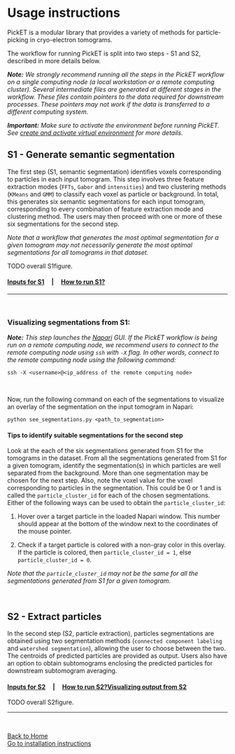 # Usage instructions

PickET is a modular library that provides a variety of methods for particle-picking in cryo-electron tomograms. 

The workflow for running PickET is split into two steps - S1 and S2, described in more details below. 

***Note:*** *We strongly recommend running all the steps in the PickET workflow on a single computing node (a local workstation or a remote computing cluster). Several intermediate files are generated at different stages in the workflow. These files contain pointers to the data required for downstream processes. These pointers may not work if the data is transferred to a different computing system.*

***Important:*** *Make sure to activate the environment before running PickET. See [create and activate virtual environment](installation.md#env_activate) for more details.*

## S1 - Generate semantic segmentation

The first step (S1, semantic segmentation) identifies voxels corresponding to particles in each input tomogram. This step involves three feature extraction modes (`FFTs`, `Gabor` and `intensities`) and two clustering methods (`KMeans` and `GMM`) to classify each voxel as particle or background. In total, this generates six semantic segmentations for each input tomogram, corresponding to every combination of feature extraction mode and clustering method. The users may then proceed with one or more of these six segmentations for the second step. 

*Note that a workflow that generates the most optimal segmentation for a given tomogram may not necessarily generate the most optimal segmentations for all tomograms in that dataset.*  

TODO overall S1figure. 

#### [**Inputs for S1**](input_for_s1.md)&nbsp;&nbsp;&nbsp;&nbsp;&nbsp;|&nbsp;&nbsp;&nbsp;&nbsp;&nbsp;[**How to run S1?**](running_s1.md)

---
<br/>

### Visualizing segmentations from S1: <a name="vis_seg_s1"></a>

***Note:*** *This step launches the [Napari](https://napari.org/) GUI. If the PickET workflow is being run on a remote computing node, we recommend users to connect to the remote computing node using `ssh` with `-X` flag. In other words, connect to the remote computing node using the following command:*  

```
ssh -X <username>@<ip_address of the remote computing node>
```

<br/>

Now, run the following command on each of the segmentations to visualize an overlay of the segmentation on the input tomogram in Napari:  
```
python see_segmentations.py <path_to_segmentation>
```

#### Tips to identify suitable segmentations for the second step

Look at the each of the six segmentations generated from S1 for the tomograms in the dataset. From all the segmentations generated from S1 for a given tomogram, identify the segmentation(s) in which particles are well separated from the background. More than one segmentation may be chosen for the next step. Also, note the voxel value for the voxel corresponding to particles in the segmentation. This could be 0 or 1 and is called the `particle_cluster_id` for each of the chosen segmentations. Either of the following ways can be used to obtain the `particle_cluster_id`:

1. Hover over a target particle in the loaded Napari window. This number should appear at the bottom of the window next to the coordinates of the mouse pointer.

2. Check if a target particle is colored with a non-gray color in this overlay. If the particle is colored, then `particle_cluster_id = 1`, else `particle_cluster_id = 0`.

*Note that the `particle_cluster_id` may not be the same for all the segmentations generated from S1 for a given tomogram.*

<br/>

## S2 - Extract particles 

In the second step (S2, particle extraction), particles segmentations are obtained using two segmentation methods (`connected component labeling` and `watershed segmentation`), allowing the user to choose between the two. The centroids of predicted particles are provided as output. Users also have an option to obtain subtomograms enclosing the predicted particles for downstream subtomogram averaging. 

#### [**Inputs for S2**](input_for_s2.md)&nbsp;&nbsp;&nbsp;&nbsp;&nbsp;|&nbsp;&nbsp;&nbsp;&nbsp;&nbsp;[**How to run S2?**](running_s2.md)[**Visualizing output from S2**](output_S2.md)

TODO overall S2figure. 

---
<br/>

[Back to Home](README.md)  
[Go to installation instructions](installation.md)
